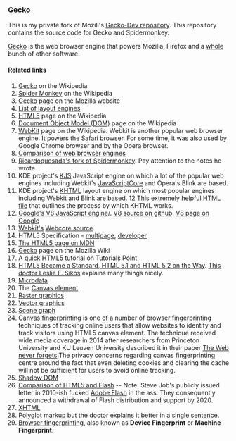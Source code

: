### Gecko

This is my private fork of Mozill's [Gecko-Dev repository](https://github.com/mozilla/gecko-dev). This repository contains the source code for Gecko and Spidermonkey.

[Gecko](https://en.wikipedia.org/wiki/Gecko_(software)) is the web browser engine that powers Mozilla, Firefox and a [whole](https://developer.mozilla.org/en-US/docs/Mozilla/Gecko/Versions) bunch of other software.



#### Related links
1. [Gecko](https://en.wikipedia.org/wiki/Gecko_(software)) on the Wikipedia
2. [Spider Monkey](https://en.wikipedia.org/wiki/SpiderMonkey) on the Wikipedia
3. [Gecko](https://developer.mozilla.org/en-US/docs/Mozilla/Gecko) page on the Mozilla website
4. [List of layout engines](https://en.wikipedia.org/wiki/List_of_layout_engines)
5. [HTML5](https://en.wikipedia.org/wiki/HTML5) page on the Wikipedia
6. [Document Object Model (DOM)](https://en.wikipedia.org/wiki/Document_Object_Model) page on the Wikipedia
7. [WebKit](https://en.wikipedia.org/wiki/WebKit) page on the Wikipedia. Webkit is another popular web browser engine. It powers the Safari browser. For some time, it was also used by Google Chrome browser and by the Opera browser.
8. [Comparison of web browser engines](https://en.wikipedia.org/wiki/Comparison_of_web_browser_engines)
9. [Ricardoquesada's fork of Spidermonkey](https://github.com/ricardoquesada/Spidermonkey). Pay attention to the notes he wrote.
10. KDE project's [KJS](https://github.com/KDE/kjs) JavaScript engine on which a lot of the popular web engines including Webkit's [JavaScriptCore](https://github.com/WebKit/webkit/tree/master/Source/JavaScriptCore) and Opera's Blink are based.
11. KDE project's [KHTML](https://github.com/KDE/khtml) layout engine on which most popular engines including Webkit and Blink are based.
12 [This extremely helpful HTML file](https://github.com/KDE/khtml/blob/master/docs/DESIGN.html) that outlines the process by which KHTML works.
12. [Google's V8 JavaScript engine](https://en.wikipedia.org/wiki/Chrome_V8)/. [V8 source on github](https://github.com/v8/v8). [V8 page on Google](https://developers.google.com/v8/)
13. [Webkit's](https://github.com/WebKit/webkit) [Webcore source](https://github.com/WebKit/webkit/tree/master/Source/WebCore).
14. HTML5 Specification - [multipage](https://html.spec.whatwg.org/multipage/), [developer](https://html.spec.whatwg.org/dev/)
15. [The HTML5 page on MDN](https://developer.mozilla.org/en-US/docs/Web/Guide/HTML/HTML5)
16. [Gecko](https://wiki.mozilla.org/Gecko:Home_Page) page on the Mozilla Wiki
17. A quick [HTML5 tutorial](https://www.tutorialspoint.com/html5/html5_syntax.htm) on Tutorials Point
18. [HTML5 Became a Standard, HTML 5.1 and HTML 5.2 on the Way](http://www.lesliesikos.com/html5-became-a-standard-html-5-1-and-html-5-2-on-the-way/). [This doctor Leslie F. Sikos](https://www.lesliesikos.com/) explains many things nicely.
19. [Microdata](https://en.wikipedia.org/wiki/Microdata_(HTML))
20. The [Canvas element](https://en.wikipedia.org/wiki/Canvas_element).
21. [Raster graphics](https://en.wikipedia.org/wiki/Raster_graphics)
22. [Vector graphics](https://en.wikipedia.org/wiki/Vector_graphics)
23. [Scene graph](https://en.wikipedia.org/wiki/Scene_graph)
24. [Canvas fingerprinting](https://en.wikipedia.org/wiki/Canvas_fingerprinting) is one of a number of browser fingerprinting techniques of tracking online users that allow websites to identify and track visitors using HTML5 canvas element. The technique received wide media coverage in 2014 after researchers from Princeton University and KU Leuven University described it in their paper [The Web never forgets](https://securehomes.esat.kuleuven.be/~gacar/persistent/index.html).The privacy concerns regarding canvas fingerprinting centre around the fact that even deleting cookies and clearing the cache will not be sufficient for users to avoid online tracking.
25. [Shadow DOM](https://www.w3.org/TR/shadow-dom/)
26. [Comparison of HTML5 and Flash](https://en.wikipedia.org/wiki/Comparison_of_HTML5_and_Flash) -- Note: Steve Job's publicly issued letter in 2010-ish fucked [Adobe Flash](https://en.wikipedia.org/wiki/Adobe_Flash) in the ass. They consequently announced a withdrawal of Flash distribution and support by 2020.
27. [XHTML](https://en.wikipedia.org/wiki/XHTML)
28. [Polyglot markup](https://en.wikipedia.org/wiki/Polyglot_markup) but the doctor explains it better in a single sentence.
29. [Browser fingerprinting](https://en.wikipedia.org/wiki/Device_fingerprint), also known as **Device Fingerprint** or **Machine Fingerprint**.
